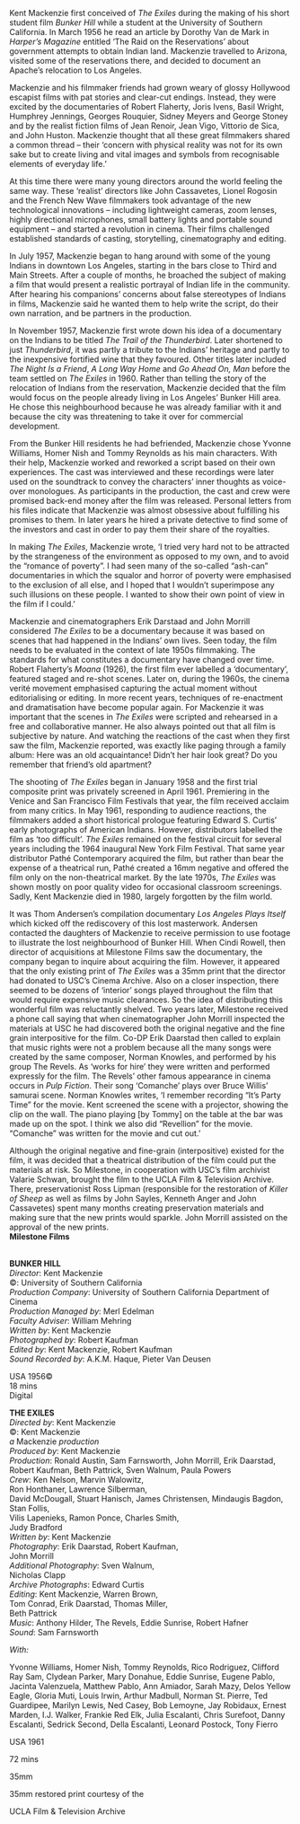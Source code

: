 
Kent Mackenzie first conceived of _The Exiles_ during the making of his short student film _Bunker Hill_ while a student at the University of Southern California. In March 1956 he read an article by Dorothy Van de Mark in _Harper’s Magazine_ entitled ‘The Raid on the Reservations’ about government attempts to obtain Indian land. Mackenzie travelled to Arizona, visited some of the reservations there, and decided to document an Apache’s relocation to Los Angeles.

Mackenzie and his filmmaker friends had grown weary of glossy Hollywood escapist films with pat stories and clear-cut endings. Instead, they were excited by the documentaries of Robert Flaherty, Joris Ivens, Basil Wright, Humphrey Jennings, Georges Rouquier, Sidney Meyers and George Stoney and by the realist fiction films of Jean Renoir, Jean Vigo, Vittorio de Sica, and John Huston. Mackenzie thought that all these great filmmakers shared a common thread – their ‘concern with physical reality was not for its own sake but to create living and vital images and symbols from recognisable elements of everyday life.’

At this time there were many young directors around the world feeling the same way. These ‘realist’ directors like John Cassavetes, Lionel Rogosin and the French New Wave filmmakers took advantage of the new technological innovations – including lightweight cameras, zoom lenses, highly directional microphones, small battery lights and portable sound equipment – and started a revolution in cinema. Their films challenged established standards of casting, storytelling, cinematography and editing.

In July 1957, Mackenzie began to hang around with some of the young Indians in downtown Los Angeles, starting in the bars close to Third and Main Streets. After a couple of months, he broached the subject of making a film that would present a realistic portrayal of Indian life in the community. After hearing his companions’ concerns about false stereotypes of Indians in films, Mackenzie said he wanted them to help write the script, do their own narration, and be partners in the production.

In November 1957, Mackenzie first wrote down his idea of a documentary on the Indians to be titled _The Trail of the Thunderbird_. Later shortened to just _Thunderbird_, it was partly a tribute to the Indians’ heritage and partly to the inexpensive fortified wine that they favoured. Other titles later included _The Night Is a Friend_, _A Long Way Home_ and _Go Ahead On, Man_ before the team settled on _The Exiles_ in 1960. Rather than telling the story of the relocation of Indians from the reservation, Mackenzie decided that the film would focus on the people already living in Los Angeles’ Bunker Hill area. He chose this neighbourhood because he was already familiar with it and because the city was threatening to take it over for commercial development.

From the Bunker Hill residents he had befriended, Mackenzie chose Yvonne Williams, Homer Nish and Tommy Reynolds as his main characters. With their help, Mackenzie worked and reworked a script based on their own experiences. The cast was interviewed and these recordings were later used on the soundtrack to convey the characters’ inner thoughts as voice-over monologues. As participants in the production, the cast and crew were promised back-end money after the film was released. Personal letters from his files indicate that Mackenzie was almost obsessive about fulfilling his promises to them. In later years he hired a private detective to find some of the investors and cast in order to pay them their share of the royalties.

In making _The Exiles_, Mackenzie wrote, ‘I tried very hard not to be attracted by the strangeness of the environment as opposed to my own, and to avoid the “romance of poverty”. I had seen many of the so-called “ash-can” documentaries in which the squalor and horror of poverty were emphasised to the exclusion of all else, and I hoped that I wouldn’t superimpose any such illusions on these people. I wanted to show their own point of view in the film if I could.’

Mackenzie and cinematographers Erik Darstaad and John Morrill considered _The Exiles_ to be a documentary because it was based on scenes that had happened in the Indians’ own lives. Seen today, the film needs to be evaluated in the context of late 1950s filmmaking. The standards for what constitutes a documentary have changed over time. Robert Flaherty’s _Moana_ (1926), the first film ever labelled a ‘documentary’, featured staged and re-shot scenes. Later on, during the 1960s, the cinema verité movement emphasised capturing the actual moment without editorialising or editing. In more recent years, techniques of re-enactment and dramatisation have become popular again. For Mackenzie it was important that the scenes in _The Exiles_ were scripted and rehearsed in a free and collaborative manner. He also always pointed out that all film is subjective by nature. And watching the reactions of the cast when they first saw the film, Mackenzie reported, was exactly like paging through a family album: Here was an old acquaintance! Didn’t her hair look great? Do you remember that friend’s old apartment?

The shooting of _The Exiles_ began in January 1958 and the first trial composite print was privately screened in April 1961. Premiering in the Venice and San Francisco Film Festivals that year, the film received acclaim from many critics. In May 1961, responding to audience reactions, the filmmakers added a short historical prologue featuring Edward S. Curtis’ early photographs of American Indians. However, distributors labelled the film as ‘too difficult’. _The Exiles_ remained on the festival circuit for several years including the 1964 inaugural New York Film Festival. That same year distributor Pathé Contemporary acquired the film, but rather than bear the expense of a theatrical run, Pathé created a 16mm negative and offered the film only on the non-theatrical market. By the late 1970s, _The Exiles_ was shown mostly on poor quality video for occasional classroom screenings. Sadly, Kent Mackenzie died in 1980, largely forgotten by the film world.

It was Thom Andersen’s compilation documentary _Los Angeles Plays Itself_ which kicked off the rediscovery of this lost masterwork. Andersen contacted the daughters of Mackenzie to receive permission to use footage to illustrate the lost neighbourhood of Bunker Hill. When Cindi Rowell, then director of acquisitions at Milestone Films saw the documentary, the company began to inquire about acquiring the film. However, it appeared that the only existing print of _The Exiles_ was a 35mm print that the director had donated to USC’s Cinema Archive. Also on a closer inspection, there seemed to be dozens of ‘interior’ songs played throughout the film that would require expensive music clearances. So the idea of distributing this wonderful film was reluctantly shelved. Two years later, Milestone received a phone call saying that when cinematographer John Morrill inspected the materials at USC he had discovered both the original negative and the fine grain interpositive for the film. Co-DP Erik Daarstad then called to explain that music rights were not a problem because all the many songs were created by the same composer, Norman Knowles, and performed by his group The Revels. As ‘works for hire’ they were written and performed expressly for the film. The Revels’ other famous appearance in cinema occurs in _Pulp Fiction_. Their song ‘Comanche’ plays over Bruce Willis’ samurai scene. Norman Knowles writes, ‘I remember recording “It’s Party Time” for the movie. Kent screened the scene with a projector, showing the clip on the wall. The piano playing [by Tommy] on the table at the bar was made up on the spot. I think we also did “Revellion” for the movie. “Comanche” was written for the movie and cut out.’

Although the original negative and fine-grain (interpositive) existed for the film, it was decided that a theatrical distribution of the film could put the materials at risk. So Milestone, in cooperation with USC’s film archivist Valarie Schwan, brought the film to the UCLA Film & Television Archive. There, preservationist Ross Lipman (responsible for the restoration of _Killer of Sheep_ as well as films by John Sayles, Kenneth Anger and John Cassavetes) spent many months creating preservation materials and making sure that the new prints would sparkle. John Morrill assisted on the approval of the new prints.  
**Milestone Films**
<br><br>

**BUNKER HILL**  
_Director_: Kent Mackenzie  
©: University of Southern California  
_Production Company_: University of Southern California Department of Cinema  
_Production Managed by_: Merl Edelman  
_Faculty Adviser_: William Mehring  
_Written by_: Kent Mackenzie  
_Photographed by_: Robert Kaufman  
_Edited by_: Kent Mackenzie, Robert Kaufman  
_Sound Recorded by_: A.K.M. Haque,  Pieter Van Deusen

USA 1956©  
18 mins  
Digital

**THE EXILES**  
_Directed by_: Kent Mackenzie  
©: Kent Mackenzie  
_a_ Mackenzie _production_  
_Produced by_: Kent Mackenzie  
_Production_: Ronald Austin, Sam Farnsworth,  John Morrill, Erik Daarstad, Robert Kaufman,  Beth Pattrick, Sven Walnum, Paula Powers  
_Crew_: Ken Nelson, Marvin Walowitz,  
Ron Honthaner, Lawrence Silberman,  
David McDougall, Stuart Hanisch, James Christensen, Mindaugis Bagdon, Stan Follis,  
Vilis Lapenieks, Ramon Ponce, Charles Smith,  
Judy Bradford  
_Written by_: Kent Mackenzie  
_Photography_: Erik Daarstad, Robert Kaufman,  
John Morrill  
_Additional Photography_: Sven Walnum,  
Nicholas Clapp  
_Archive Photographs_: Edward Curtis  
_Editing_: Kent Mackenzie, Warren Brown,  
Tom Conrad, Erik Daarstad, Thomas Miller,  
Beth Pattrick  
_Music_: Anthony Hilder, The Revels, Eddie Sunrise, Robert Hafner  
_Sound_: Sam Farnsworth

_With:_

Yvonne Williams, Homer Nish, Tommy Reynolds, Rico Rodriguez, Clifford Ray Sam, Clydean Parker, Mary Donahue, Eddie Sunrise, Eugene Pablo, Jacinta Valenzuela, Matthew Pablo, Ann Amiador, Sarah Mazy, Delos Yellow Eagle, Gloria Muti, Louis Irwin, Arthur Madbull, Norman St. Pierre, Ted Guardipee, Marilyn Lewis, Ned Casey, Bob Lemoyne, Jay Robidaux, Ernest Marden, I.J. Walker, Frankie Red Elk, Julia Escalanti, Chris Surefoot, Danny Escalanti, Sedrick Second, Della Escalanti, Leonard Postock, Tony Fierro

USA 1961

72 mins

35mm

35mm restored print courtesy of the

UCLA Film & Television Archive
<!--stackedit_data:
eyJoaXN0b3J5IjpbMTc2MTU1NzA1M119
-->